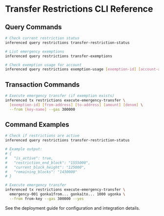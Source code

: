 # Transfer Restrictions CLI Reference

## Query Commands

```bash
# Check current restriction status
inferenced query restrictions transfer-restriction-status

# List emergency exemptions
inferenced query restrictions transfer-exemptions

# Check exemption usage for account
inferenced query restrictions exemption-usage [exemption-id] [account-address]
```

## Transaction Commands

```bash
# Execute emergency transfer (if exemption exists)
inferenced tx restrictions execute-emergency-transfer \
  [exemption-id] [from-address] [to-address] [amount] [denom] \
  --from [key-name] --gas 300000
```

## Command Examples

```bash
# Check if restrictions are active
inferenced query restrictions transfer-restriction-status

# Example output:
# {
#   "is_active": true,
#   "restriction_end_block": "1555000",
#   "current_block_height": "125000",
#   "remaining_blocks": "1430000"
# }

# Execute emergency transfer
inferenced tx restrictions execute-emergency-transfer \
  emergency-001 gonka1from... gonka1to... 1000 ugonka \
  --from from-key --gas 300000 --yes
```

See the deployment guide for configuration and integration details.